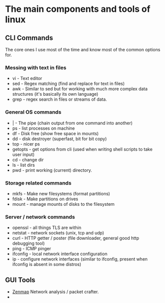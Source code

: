 # The main components and tools of linux


## CLI Commands

The core ones I use most of the time and know most of the common options for.

### Messing with text in files

* vi - Text editor
* sed - Regex matching (find and replace for text in files)
* awk - Similar to sed but for working with much more complex data structures (it's basically its own language)
* grep - regex search in files or streams of data. 

### General OS commands

* | - The pipe (chain output from one command into another) 
* ps - list processes on machine
* df - Disk free (show free space in mounts)
* dd - disk destroyer (superfast, bit for bit copy) 
* top - nicer ps
* getopts - get options from cli (used when writing shell scripts to take user input) 
* cd - change dir
* ls - list dirs
* pwd - print working (current) directory.

### Storage related commands 

* mkfs - Make new filesystems (format partitions)
* fdisk - Make partitions on drives
* mount - manage mounts of disks to the filesystem

### Server / network commands

* openssl - all things TLS are within
* netstat - network sockets (unix, tcp and udp)
* curl - HTTP getter / poster (file downloader, general good http debugging tool)
* ping - ICMP pinger
* ifconfig - local network interface configuration 
* ip - configure network interfaces (similar to ifconfig, present when ifconfig is absent in some distros)

## GUI Tools

* [Zenmap](https://nmap.org/zenmap/) Network analysis / packet crafter.
* 
